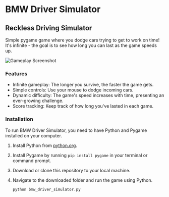 # BMW Driver Simulator

## Reckless Driving Simulator

Simple pygame game where you dodge cars trying to get to work on time! It's infinite - the goal is to see how long you can last as the game speeds up.

![Gameplay Screenshot](url-to-your-image)

### Features

- Infinite gameplay: The longer you survive, the faster the game gets.
- Simple controls: Use your mouse to dodge incoming cars.
- Dynamic difficulty: The game's speed increases with time, presenting an ever-growing challenge.
- Score tracking: Keep track of how long you've lasted in each game.

### Installation

To run BMW Driver Simulator, you need to have Python and Pygame installed on your computer.

1. Install Python from [python.org](https://www.python.org/downloads/).
2. Install Pygame by running `pip install pygame` in your terminal or command prompt.
3. Download or clone this repository to your local machine.
4. Navigate to the downloaded folder and run the game using Python.

   ```bash
   python bmw_driver_simulator.py
